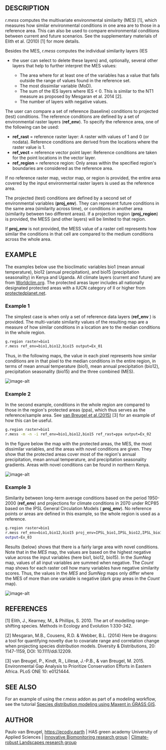 ## DESCRIPTION

*r.mess* computes the multivariate environmental similarity (MES) \[1\],
which measures how similar environmental conditions in one area are to
those in a reference area. This can also be used to compare
environmental conditions between current and future scenarios. See the
supplementary materials of Elith et al. (2010) \[1\] for more details.

Besides the MES, *r.mess* computes the individual similarity layers (IES
- the user can select to delete these layers) and, optionally, several
other layers that help to further interpret the MES values:

  - The area where for at least one of the variables has a value that
    falls outside the range of values found in the reference set.
  - The most dissimilar variable (MoD).
  - The sum of the IES layers where IES \< 0. This is similar to the NT1
    measure as proposed by Mesgaran et al. 2014 \[2\].
  - The number of layers with negative values.

The user can compare a set of reference (baseline) conditions to
projected (test) conditions. The reference conditions are defined by a
set of environmental raster layers (**ref\_env**). To specify the
reference area, one of the following can be used:

  - **ref\_rast** = reference raster layer: A raster with values of 1
    and 0 (or nodata). Reference conditions are derived from the
    locations where the raster value is 1.
  - **ref\_vect** = reference vector point layer: Reference conditions
    are taken for the point locations in the vector layer.
  - **ref\_region** = reference region: Only areas within the specified
    region's boundaries are considered as the reference area.

If no reference raster map, vector map, or region is provided, the
entire area covered by the input environmental raster layers is used as
the reference area.

The projected (test) conditions are defined by a second set of
environmental variables (**proj\_env**). They can represent future
conditions in the same area (similarity across time), or conditions in
another area (similarity between two different areas). If a projection
region (**proj\_region**) is provided, the MESS (and other layers) will
be limited to that region.

If **proj\_env** is not provided, the MESS value of a raster cell
represents how similar the conditions in that cell are compared to the
medium conditions across the whole area.

## EXAMPLE

The examples below use the bioclimatic variables bio1 (mean annual
temperature), bio12 (annual precipitation), and bio15 (precipitation
seasonality) in Kenya and Uganda. All climate layers (current and
future) are from [Worldclim.org](http://www.worldclim.org). The
protected areas layer includes all nationally designated protected areas
with a IUCN category of II or higher from
[protectedplanet.net](http://www.protectedplanet.net/).

### Example 1

The simplest case is when only a set of reference data layers
(**ref\_env** ) is provided. The multi-variate similarity values of the
resulting map are a measure of how similar conditions in a location are
to the median conditions in the whole region.

```sh
g.region raster=bio1
r.mess ref_env=bio1,bio12,bio15 output=Ex_01
```

Thus, in the following maps, the value in each pixel represents how
similar conditions are in that pixel to the median conditions in the
entire region, in terms of mean annual temperature (bio1), mean annual
precipitation (bio12), precipitation seasonality (bio15) and the three
combined (MES).

![image-alt](r_mess_Ex_01.png)

### Example 2

In the second example, conditions in the whole region are compared to
those in the region's protected areas (ppa), which thus serves as the
reference/sample area. See [van Breugel et
al.(2015)](https://doi.org/10.1371/journal.pone.0121444) \[3\] for an
example of how this can be useful.

```sh
g.region raster=bio1
r.mess -m -n -i ref_env=bio1,bio12,bio15 ref_rast=ppa output=Ex_02
```

In the figure below the map with the protected areas, the MES, the most
dissimilar variables, and the areas with novel conditions are given.
They show that the protected areas cover most of the region's annual
precipitation, mean annual temperature, and precipitation seasonality
gradients. Areas with novel conditions can be found in northern Kenya.

![image-alt](r_mess_Ex_02.png)

### Example 3

Similarity between long-term average conditions based on the period
1950-2000 (**ref\_env**) and projections for climate conditions in 2070
under RCP85 based on the IPSL General Circulation Models (
**proj\_env**). No reference points or areas are defined in this
example, so the whole region is used as a reference.

```sh
g.region raster=bio1
r.mess ref_env=bio1,bio12,bio15 proj_env=IPSL_bio1,IPSL_bio12,IPSL_bio15
output=Ex_03
```

Results (below) shows that there is a fairly large area with novel
conditions. Note that in the *MES* map, the values are based on the
highest negative value across the input variables (here bio1, bio12,
bio15). In the *SumNeg* map, values of all input variables are summed
when negative. The *Count* map shows for each raster cell how many
variables have negative similarity scores. Thus, the values in the *MES*
and *SumNeg* maps only differ where the MES of more than one variable is
negative (dark gray areas in the *Count* map).

![image-alt](r_mess_Ex_03.png)

## REFERENCES

\[1\] Elith, J., Kearney, M., & Phillips, S. 2010. The art of modelling
range-shifting species. Methods in Ecology and Evolution 1:330-342.

\[2\] Mesgaran, M.B., Cousens, R.D. & Webber, B.L. (2014) Here be
dragons: a tool for quantifying novelty due to covariate range and
correlation change when projecting species distribution models.
Diversity & Distributions, 20: 1147-1159, DOI: 10.1111/ddi.12209.

\[3\] van Breugel, P., Kindt, R., Lillesø, J.-P.B., & van Breugel, M.
2015. Environmental Gap Analysis to Prioritize Conservation Efforts in
Eastern Africa. PLoS ONE 10: e0121444.

## SEE ALSO

For an example of using the *r.mess* addon as part of a modeling
workflow, see the tutorial [Species distribution modeling using Maxent
in GRASS GIS](https://ecodiv.earth/TutorialsNotes/sdmingrassgis/).

## AUTHOR

Paulo van Breugel, <https://ecodiv.earth> | HAS green academy University
of Applied Sciences | [Innovative Biomonitoring research
group](https://www.has.nl/en/research/professorships/innovative-bio-monitoring-professorship/)
| [Climate-robust Landscapes research
group](https://www.has.nl/en/research/professorships/climate-robust-landscapes-professorship/)
